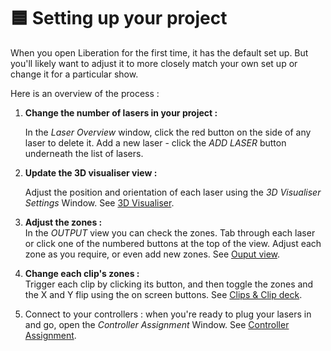 # 🟦 Setting up your project

When you open Liberation for the first time, it has the default set up. But you'll likely want to adjust it to more closely match your own set up or change it for a particular show.&#x20;

Here is an overview of the process :

1.  **Change the number of lasers in your project :**&#x20;

    In the _Laser Overview_ window, click the red button on the side of any laser to delete it. Add a new laser - click the _ADD LASER_ button underneath the list of lasers.&#x20;
2.  **Update the 3D visualiser view :**&#x20;

    Adjust the position and orientation of each laser using the _3D Visualiser Settings_ Window. See [3D Visualiser](3d-visualiser-1.md).&#x20;
3. **Adjust the zones :** \
   In the _OUTPUT_ view you can check the zones. Tab through each laser or click one of the numbered buttons at the top of the view. Adjust each zone as you require, or even add new zones. See [Ouput view](output-view/).
4. **Change each clip's zones :** \
   Trigger each clip by clicking its button, and then toggle the zones and the X and Y flip using the on screen buttons. See [Clips & Clip deck](../running-a-show/clips/).
5. Connect to your controllers : when you're ready to plug your lasers in and go, open the _Controller Assignment_ Window. See [Controller Assignment](controller-assignment.md).&#x20;

